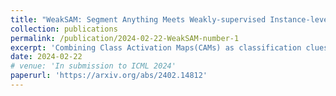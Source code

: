 ```yaml
---
title: "WeakSAM: Segment Anything Meets Weakly-supervised Instance-level Recognition"
collection: publications
permalink: /publication/2024-02-22-WeakSAM-number-1
excerpt: 'Combining Class Activation Maps(CAMs) as classification clues to prompt SAM for weakly-supervised instance-level recognition.'
date: 2024-02-22
# venue: 'In submission to ICML 2024'
paperurl: 'https://arxiv.org/abs/2402.14812'
---
```

